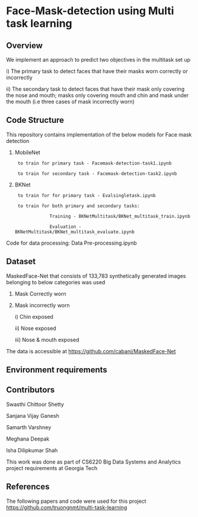 # Face-Mask-detection using Multi task learning

## Overview
We implement an approach to predict two objectives in the multitask set up

i) The primary task to detect faces that have their masks worn correctly or incorrectly

ii) The secondary task to detect faces that have their mask only covering the nose and mouth; masks only covering mouth and chin and mask under the mouth (i.e three cases of mask incorrectly worn)

## Code Structure
This repository contains implementation of the below models for Face mask detection

1. MobileNet

        to train for primary task - Facemask-detection-task1.ipynb
        
        to train for secondary task - Facemask-detection-task2.ipynb
        
2. BKNet
 
        to train for for primary task - Evalsingletask.ipynb
        
        to train for both primary and secondary tasks:
        
                    Training - BKNetMultitask/BKNet_multitask_train.ipynb
                    
                    Evaluation - BKNetMultitask/BKNet_multitask_evaluate.ipynb
                    
Code for data processing: Data Pre-processing.ipynb

## Dataset
MaskedFace-Net that consists of 133,783 synthetically generated images belonging to below categories was used

1. Mask Correctly worn

3. Mask incorrectly worn

    i) Chin exposed
    
    ii) Nose exposed
    
    iii) Nose & mouth exposed
    
The data is accessible at https://github.com/cabani/MaskedFace-Net


## Environment requirements


## Contributors
Swasthi Chittoor Shetty

Sanjana Vijay Ganesh

Samarth Varshney

Meghana Deepak

Isha Dilipkumar Shah

This work was done as part of CS6220 Big Data Systems and Analytics project requirements at Georgia Tech

## References
The following papers and code were used for this project
https://github.com/truongnmt/multi-task-learning
